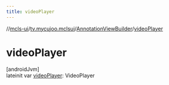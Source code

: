 ```yaml
---
title: videoPlayer
---
```

//[mcls-ui](../../../index.html)/[tv.mycujoo.mclsui](../index.html)/[AnnotationViewBuilder](index.html)/[videoPlayer](video-player.html)



# videoPlayer



[androidJvm]\
lateinit var [videoPlayer](video-player.html): VideoPlayer




